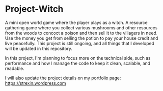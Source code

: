 # Project-Witch
A mini open world game where the player plays as a witch. A resource gathering game where you collect various mushrooms and other resources from the woods to concoct a poison and then sell it to the villagers in need. Use the money you get from selling the potion to pay your house credit and live peacefully. This project is still ongoing, and all things that I developed will be updated in this repository.

In this project, I'm planning to focus more on the technical side, such as performance and how I manage the code to keep it clean, scalable, and readable.

I will also update the project details on my portfolio page: https://strexin.wordpress.com
